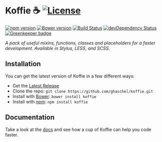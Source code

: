 Koffie ☕️ [![License](https://img.shields.io/npm/l/koffie.svg)](#)
===============================================================

[![npm version](https://img.shields.io/npm/v/koffie.svg?maxAge=2592000)](https://www.npmjs.com/package/koffie)
[![Bower version](https://img.shields.io/bower/v/koffie.svg?maxAge=2592000)](#)
[![Build Status](https://img.shields.io/travis/ghaschel/koffie.svg?maxAge=2592000)](https://travis-ci.org/ghaschel/koffie)
[![devDependency Status](https://david-dm.org/ghaschel/koffie/dev-status.svg)](https://david-dm.org/ghaschel/koffie#info=devDependencies) [![Greenkeeper badge](https://badges.greenkeeper.io/ghaschel/koffie.svg)](https://greenkeeper.io/)

*A pack of useful mixins, functions, classes and placeholders for a faster development. Available in Stylus, LESS, and SCSS.*

## Installation

You can get the latest version of Koffie in a few different ways:

- Get the [Latest Release](https://github.com/ghaschel/koffie/archive/v1.1.4.zip)
- Clone the repo: `git clone https://github.com/ghaschel/koffie.git`
- Install with [Bower](https://bower.io/): `bower install koffie`
- Install with [npm](https://www.npmjs.com/): `npm install koffie`

## Documentation

Take a look at the [docs](https://rawgit.com/ghaschel/koffie/master/docs/index.html) and see how a cup of Koffie can help you code faster.
